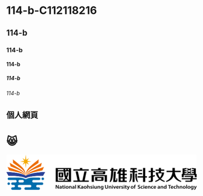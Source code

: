 # 114-b-C112118216
## 114-b
### 114-b
#### 114-b
##### 114-b
###### 114-b
## 個人網頁
# 😸
![NKUST](nkust.png)
